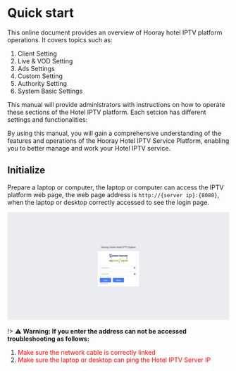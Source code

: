 # Quick start

 This online document provides an overview of Hooray hotel IPTV platform operations. It covers topics such as:

1. Client Setting
2. Live & VOD Setting
3. Ads Settings
4. Custom Setting
5. Authority Setting
6. System Basic Settings

This manual will provide administrators with instructions on how to operate these sections of the Hotel IPTV platform. Each setcion has different settings and functionalities:

By using this manual, you will gain a comprehensive understanding of the features and operations of the Hooray Hotel IPTV Service Platform, enabling you to better manage and work your Hotel IPTV service.

## Initialize

 Prepare a laptop or computer, the laptop or computer can access the IPTV platform web page, the web page address is `http://{server ip}:{8080}`, when the laptop or desktop correctly accessed to see the login page.

![Login Page](_images/quickstart/1.png)

!> :warning: **Warning: If you enter the address can not be accessed troubleshooting as follows:**

1. <font color="red"> Make sure the network cable is correctly linked </font>
2. <font color="red"> Make sure the laptop or desktop can ping the Hotel IPTV Server IP </font>
